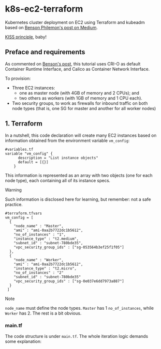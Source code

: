 # k8s-ec2-terraform
Kubernetes cluster deployment on EC2 using Terraform and kubeadm based on [Benson Philemon's post on Medium](https://medium.com/@benson.philemon/effortlessly-deploy-a-kubernetes-cluster-on-aws-ec2-with-terraform-and-kubeadm-7bb2aae1d5de).

[KISS principle](https://en.wikipedia.org/wiki/KISS_principle), baby!

## Preface and requirements

As commented on [Benson's post](https://medium.com/@benson.philemon/effortlessly-deploy-a-kubernetes-cluster-on-aws-ec2-with-terraform-and-kubeadm-7bb2aae1d5de), this tutorial uses CRI-O as default Container Runtime Interface, and Calico as Container Network Interface.

To provision:
- Three EC2 instances: 
  - one as master node (with 4GB of memory and 2 CPUs); and 
  - two others as workers (with 1GB of memory and 1 CPU each).
- Two security groups, to work as firewalls for inbound traffic on both node types (that is, one SG for master and another for all worker nodes)

## 1. Terraform

In a nutshell, this code declaration will create many EC2 instances based on information obtained from the environment variable `vm_config`:

```
#variables.tf
variable "vm_config" {
      description = "List instance objects"
      default = [{}]
    }
```

This information is represented as an array with two objects (one for each node type), each containing all of its instance specs. 

> [!WARNING]
> Such information is disclosed here for learning, but remember: not a safe practice.

```
#terraform.tfvars
vm_config = [
  {
    "node_name" : "Master",
    "ami" : "ami-0aa2b7722dc1b5612",
    "no_of_instances" : "1",
    "instance_type" : "t2.medium",
    "subnet_id" : "subnet-780bde35",
    "vpc_security_group_ids" : ["sg-053564b3ef25f1f05"]
  },
  {
    "node_name" : "Worker",
    "ami" : "ami-0aa2b7722dc1b5612",
    "instance_type" : "t2.micro",
    "no_of_instances" : "2"
    "subnet_id" : "subnet-780bde35"
    "vpc_security_group_ids" : ["sg-0e037e6dd7973a887"]
  }
 ]

```

> [!NOTE]
> `node_name` must define the node types. `Master` has 1 `no_of_instances`, while `Worker` has 2. The rest is a bit obvious.

### main.tf

The code structure is under `main.tf`. The whole iteration logic demands some explanation:

